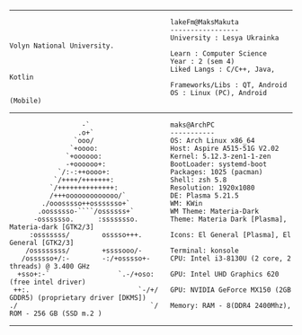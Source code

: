 
___
                                            lakeFm@MaksMakuta
                                            -----------------
                                            University : Lesya Ukrainka Volyn National University.
                                            Learn : Computer Science
                                            Year : 2 (sem 4)
                                            Liked Langs : C/C++, Java, Kotlin
                                            Frameworks/Libs : QT, Android
                                            OS : Linux (PC), Android (Mobile)
___

                      -`                    maks@ArchPC
                     .o+`                   -----------
                    `ooo/                   OS: Arch Linux x86_64
                   `+oooo:                  Host: Aspire A515-51G V2.02
                  `+oooooo:                 Kernel: 5.12.3-zen1-1-zen
                  -+oooooo+:                BootLoader: systemd-boot
                `/:-:++oooo+:               Packages: 1025 (pacman)
               `/++++/+++++++:              Shell: zsh 5.8
              `/++++++++++++++:             Resolution: 1920x1080
              /+++ooooooooooooo/`           DE: Plasma 5.21.5
            ./ooosssso++osssssso+`          WM: KWin
           .oossssso-````/ossssss+`         WM Theme: Materia-Dark
          -osssssso.      :ssssssso.        Theme: Materia Dark [Plasma], Materia-dark [GTK2/3]
         :osssssss/        osssso+++.       Icons: El General [Plasma], El General [GTK2/3]
        /ossssssss/        +ssssooo/-       Terminal: konsole
       /ossssso+/:-        -:/+osssso+-     CPU: Intel i3-8130U (2 core, 2 threads) @ 3.400 GHz
      +sso+:-`                 `.-/+oso:    GPU: Intel UHD Graphics 620 (free intel driver)
     ++:.                           `-/+/   GPU: NVIDIA GeForce MX150 (2GB GDDR5) (proprietary driver [DKMS])
    ./                                 `/   Memory: RAM - 8(DDR4 2400Mhz), ROM - 256 GB (SSD m.2 )

___




 <!-- Last Update 16.05.2021 -->
